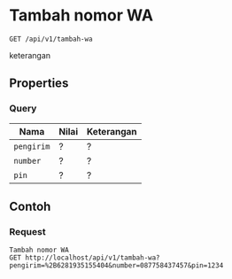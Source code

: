 # Tambah nomor WA
```http
GET /api/v1/tambah-wa
```
keterangan
## Properties
### Query
Nama  | Nilai | Keterangan
--- | --- | ---
<code>pengirim</code> | ? | ?
<code>number</code> | ? | ?
<code>pin</code> | ? | ?

## Contoh

### Request
```http
Tambah nomor WA
GET http://localhost/api/v1/tambah-wa?pengirim=%2B6281935155404&number=087758437457&pin=1234
```

